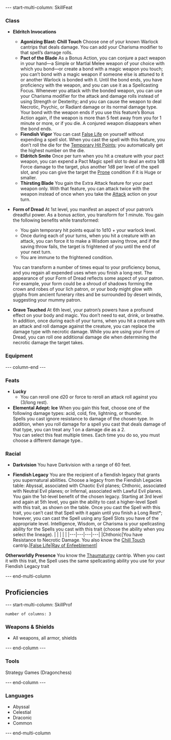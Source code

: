 
--- start-multi-column: SkillFeat  

### Class

- **Eldritch Invocations**
	- **Agonizing Blast: Chill Touch**
	  Choose one of your known Warlock cantrips that deals damage. You can add your Charisma modifier to that spell’s damage rolls.
	- **Pact of the Blade**
	  As a Bonus Action, you can conjure a pact weapon in your hand—a Simple or Martial Melee weapon of your choice with which you bond—or create a bond with a magic weapon you touch; you can’t bond with a magic weapon if someone else is attuned to it or another Warlock is bonded with it. Until the bond ends, you have proficiency with the weapon, and you can use it as a Spellcasting Focus.
	  Whenever you attack with the bonded weapon, you can use your Charisma modifier for the attack and damage rolls instead of using Strength or Dexterity; and you can cause the weapon to deal Necrotic, Psychic, or Radiant damage or its normal damage type.
	  Your bond with the weapon ends if you use this feature’s Bonus Action again, if the weapon is more than 5 feet away from you for 1 minute or more, or if you die. A conjured weapon disappears when the bond ends.
	-  **Fiendish Vigor**
	  You can cast [False Life](https://www.dndbeyond.com/spells/2618866-false-life) on yourself without expending a spell slot. When you cast the spell with this feature, you don’t roll the die for the [Temporary Hit Points](https://www.dndbeyond.com/sources/dnd/free-rules/rules-glossary#TemporaryHitPoints); you automatically get the highest number on the die.
	- **Eldritch Smite**
	  Once per turn when you hit a creature with your pact weapon, you can expend a Pact Magic spell slot to deal an extra 1d8 Force damage to the target, plus another 1d8 per level of the spell slot, and you can give the target the [Prone](https://www.dndbeyond.com/sources/dnd/free-rules/rules-glossary#ProneCondition) condition if it is Huge or smaller.
	- **Thirsting Blade**
	  You gain the Extra Attack feature for your pact weapon only. With that feature, you can attack twice with the weapon instead of once when you take the [Attack](https://www.dndbeyond.com/sources/dnd/free-rules/rules-glossary#AttackAction) action on your turn.

- **Form of Dread**
  At 1st level, you manifest an aspect of your patron’s dreadful power. As a bonus action, you transform for 1 minute. You gain the following benefits while transformed:
	  
	- You gain temporary hit points equal to 1d10 + your warlock level.
	- Once during each of your turns, when you hit a creature with an attack, you can force it to make a Wisdom saving throw, and if the saving throw fails, the target is frightened of you until the end of your next turn.
	- You are immune to the frightened condition.
	  
  You can transform a number of times equal to your proficiency bonus, and you regain all expended uses when you finish a long rest.
  The appearance of your Form of Dread reflects some aspect of your patron. For example, your form could be a shroud of shadows forming the crown and robes of your lich patron, or your body might glow with glyphs from ancient funerary rites and be surrounded by desert winds, suggesting your mummy patron.

- **Grave Touched**
  At 6th level, your patron’s powers have a profound effect on your body and magic. You don’t need to eat, drink, or breathe.
  In addition, once during each of your turns, when you hit a creature with an attack and roll damage against the creature, you can replace the damage type with necrotic damage. While you are using your Form of Dread, you can roll one additional damage die when determining the necrotic damage the target takes.


### Equipment



--- column-end ---


### Feats

- **Lucky**
	- You can reroll one d20 or force to reroll an attack roll against you (3/long rest).
- **Elemental Adept: Ice**
  When you gain this feat, choose one of the following damage types: acid, cold, fire, lightning, or thunder.  
  Spells you cast ignore resistance to damage of the chosen type. In addition, when you roll damage for a spell you cast that deals damage of that type, you can treat any 1 on a damage die as a 2.  
  You can select this feat multiple times. Each time you do so, you must choose a different damage type..
    

### Racial

- **Darkvision** 
  You have Darkvision with a range of 60 feet.

- **Fiendish Legacy** 
  You are the recipient of a fiendish legacy that grants you supernatural abilities. Choose a legacy from the Fiendish Legacies table: Abyssal, associated with Chaotic Evil planes; Chthonic, associated with Neutral Evil planes; or Infernal, associated with Lawful Evil planes. You gain the 1st-level benefit of the chosen legacy.
  Starting at 3rd level and again at 5th level, you gain the ability to cast a higher-level Spell with this trait, as shown on the table. Once you cast the Spell with this trait, you can’t cast that Spell with it again until you finish a Long Rest*; however, you can cast the Spell using any Spell Slots you have of the appropriate level.
  Intelligence, Wisdom, or Charisma is your spellcasting ability for the Spells you cast with this trait (choose the ability when you select the lineage).
  |   |   |   |   |
|---|---|---|---|
|Chthonic|You have Resistance to Necrotic Damage. You also know the [Chill Touch](https://dnd5e.wikidot.com/spell:chill-touch\|) cantrip.|[False Life](https://dnd5e.wikidot.com/spell:false-life\|)|[Ray of Enfeeblement](https://dnd5e.wikidot.com/spell:ray-of-enfeeblement\|)|

**Otherworldly Presence** 
You know the [Thaumaturgy](https://dnd5e.wikidot.com/spell:thaumaturgy|) cantrip. When you cast it with this trait, the Spell uses the same spellcasting ability you use for your Fiendish Legacy trait


--- end-multi-column


## Proficiencies

--- start-multi-column: SkillProf
```column-settings  
number of columns: 3  
```

### Weapons & Shields

- All weapons, all armor, shields


--- end-column ---


### Tools

Strategy Games (Dragonchess)


--- end-column ---


### Languages
- Abyssal
- Celestial
- Draconic
- Common



--- end-multi-column